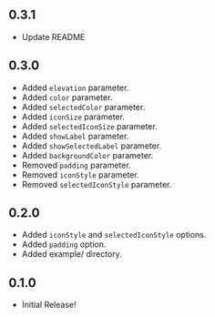 ## 0.3.1
* Update README

## 0.3.0
* Added `elevation` parameter.
* Added `color` parameter.
* Added `selectedColor` parameter.
* Added `iconSize` parameter.
* Added `selectedIconSize` parameter.
* Added `showLabel` parameter.
* Added `showSelectedLabel` parameter.
* Added `backgroundColor` parameter.
* Removed `padding` parameter.
* Removed `iconStyle` parameter.
* Removed `selectedIconStyle` parameter.

## 0.2.0
* Added `iconStyle` and `selectedIconStyle` options.
* Added `padding` option.
* Added example/ directory.

## 0.1.0
* Initial Release!

